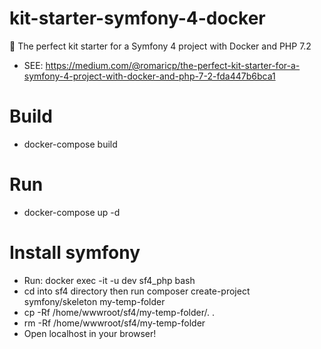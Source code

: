# kit-starter-symfony-4-docker
🏁 The perfect kit starter for a Symfony 4 project with Docker and PHP 7.2
+ SEE: https://medium.com/@romaricp/the-perfect-kit-starter-for-a-symfony-4-project-with-docker-and-php-7-2-fda447b6bca1

# Build
+ docker-compose build

# Run
+ docker-compose up -d

# Install symfony
+ Run: docker exec -it -u dev sf4_php bash
+ cd into sf4 directory then run composer create-project symfony/skeleton my-temp-folder
+ cp -Rf /home/wwwroot/sf4/my-temp-folder/. .
+ rm -Rf /home/wwwroot/sf4/my-temp-folder
+ Open localhost in your browser!
